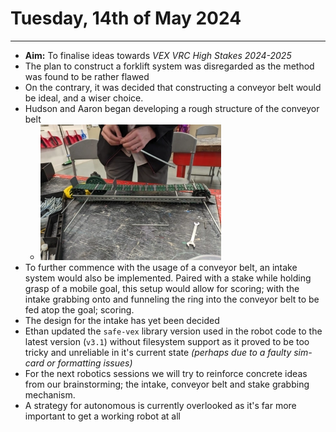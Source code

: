# Tuesday, 14th of May 2024
---
- **Aim:** To finalise ideas towards *VEX VRC High Stakes 2024-2025*
- The plan to construct a forklift system was disregarded as the method was found to be rather flawed
- On the contrary, it was decided that constructing a conveyor belt would be ideal, and a wiser choice.
- Hudson and Aaron began developing a rough structure of the conveyor belt
  - ![image of the conveyor belt](../assets/2024-05-14_15/conveyor_belt.webp)
- To further commence with the usage of a conveyor belt, an intake system would also be implemented. Paired with a stake while holding grasp of a mobile goal, this setup would allow for scoring; with the intake grabbing onto and funneling the ring into the conveyor belt to be fed atop the goal; scoring.
- The design for the intake has yet been decided
- Ethan updated the `safe-vex` library version used in the robot code to the latest version (`v3.1`) without filesystem support as it proved to be too tricky and unreliable in it's current state *(perhaps due to a faulty sim-card or formatting issues)*
- For the next robotics sessions we will try to reinforce concrete ideas from our brainstorming; the intake, conveyor belt and stake grabbing mechanism.
- A strategy for autonomous is currently overlooked as it's far more important to get a working robot at all
